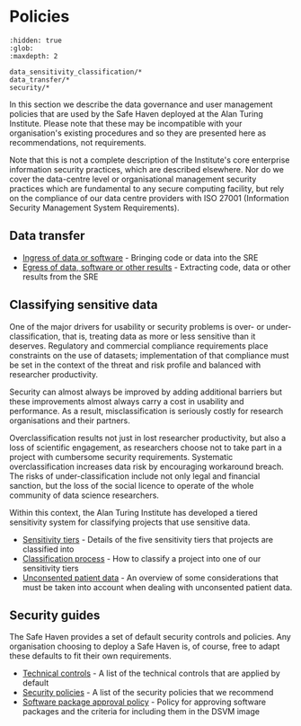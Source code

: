 # Policies

```{toctree}
:hidden: true
:glob:
:maxdepth: 2

data_sensitivity_classification/*
data_transfer/*
security/*
```

In this section we describe the data governance and user management policies that are used by the Safe Haven deployed at the Alan Turing Institute.
Please note that these may be incompatible with your organisation's existing procedures and so they are presented here as recommendations, not requirements.

Note that this is not a complete description of the Institute's core enterprise information security practices, which are described elsewhere.
Nor do we cover the data-centre level or organisational management security practices which are fundamental to any secure computing facility, but rely on the compliance of our data centre providers with ISO 27001 (Information Security Management System Requirements).

## Data transfer

- [Ingress of data or software](data_transfer/ingress.md) - Bringing code or data into the SRE
- [Egress of data, software or other results](data_transfer/egress.md) - Extracting code, data or other results from the SRE

## Classifying sensitive data

One of the major drivers for usability or security problems is over- or under-classification, that is, treating data as more or less sensitive than it deserves.
Regulatory and commercial compliance requirements place constraints on the use of datasets; implementation of that compliance must be set in the context of the threat and risk profile and balanced with researcher productivity.

Security can almost always be improved by adding additional barriers but these improvements almost always carry a cost in usability and performance.
As a result, misclassification is seriously costly for research organisations and their partners.

Overclassification results not just in lost researcher productivity, but also a loss of scientific engagement, as researchers choose not to take part in a project with cumbersome security requirements.
Systematic overclassification increases data risk by encouraging workaround breach.
The risks of under-classification include not only legal and financial sanction, but the loss of the social licence to operate of the whole community of data science researchers.

Within this context, the Alan Turing Institute has developed a tiered sensitivity system for classifying projects that use sensitive data.

- [Sensitivity tiers](data_sensitivity_classification/sensitivity_tiers.md) - Details of the five sensitivity tiers that projects are classified into
- [Classification process](data_sensitivity_classification/classification_process.md) - How to classify a project into one of our sensitivity tiers
- [Unconsented patient data](data_sensitivity_classification/unconsented_data.md) - An overview of some considerations that must be taken into account when dealing with unconsented patient data.

## Security guides

The Safe Haven provides a set of default security controls and policies.
Any organisation choosing to deploy a Safe Haven is, of course, free to adapt these defaults to fit their own requirements.

- [Technical controls](security/technical_controls.md) - A list of the technical controls that are applied by default
- [Security policies](security/security_policies.md) - A list of the security policies that we recommend
- [Software package approval policy](security/software_package_approval_policy.md) - Policy for approving software packages and the criteria for including them in the DSVM image
